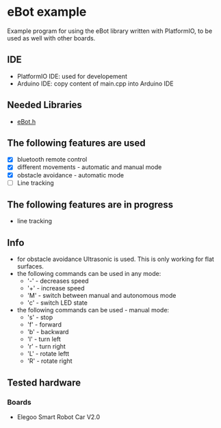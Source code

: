 # eBot example
Example program for using the eBot library written with PlatformIO, to be used as well with other boards.

## IDE
* PlatformIO IDE: used for developement
* Arduino IDE: copy content of main.cpp into Arduino IDE

## Needed Libraries
* [eBot.h](https://github.com/jipp/eBot)

## The following features are used
- [x] bluetooth remote control
- [x] different movements - automatic and manual mode
- [x] obstacle avoidance - automatic mode
- [ ] Line tracking

## The following features are in progress
* line tracking

## Info
* for obstacle avoidance Ultrasonic is used. This is only working for flat surfaces.
* the following commands can be used in any mode:
  * '-' - decreases speed
  * '+' - increase speed
  * 'M' - switch between manual and autonomous mode
  * 'c' - switch LED state
* the following commands can be used - manual mode:
  * 's' - stop
  * 'f' - forward
  * 'b' - backward
  * 'l' - turn left
  * 'r' - turn right
  * 'L' - rotate leftt
  * 'R' - rotate right

## Tested hardware
### Boards
* Elegoo Smart Robot Car V2.0
